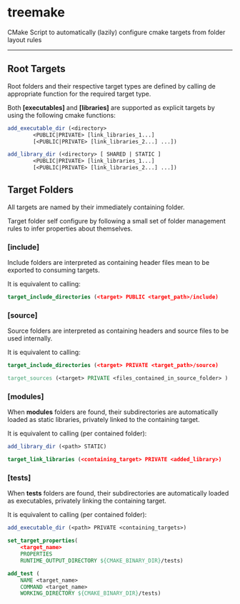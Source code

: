 # treemake
CMake Script to automatically (lazily) configure cmake targets from folder layout rules

---

## Root Targets

Root folders and their respective target types are defined by calling de appropriate function for the required target type.

Both **[executables]** and **[libraries]** are supported as explicit targets by using the following cmake functions:

```cmake
add_executable_dir (<directory> 
        <PUBLIC|PRIVATE> [link_libraries_1...]
        [<PUBLIC|PRIVATE> [link_libraries_2...] ...])

add_library_dir (<directory> [ SHARED | STATIC ]
        <PUBLIC|PRIVATE> [link_libraries_1...]
        [<PUBLIC|PRIVATE> [link_libraries_2...] ...])
```

## Target Folders

All targets are named by their immediately containing folder.

Target folder self configure by following a small set of folder management rules to infer properties about themselves.

### **[include]**
Include folders are interpreted as containing header files mean to be exported to consuming targets.

It is equivalent to calling:
```cmake
target_include_directories (<target> PUBLIC <target_path>/include)
```

### **[source]**
Source folders are interpreted as containing headers and source files to be used internally.

It is equivalent to calling:
```cmake
target_include_directories (<target> PRIVATE <target_path>/source)

target_sources (<target> PRIVATE <files_contained_in_source_folder> )
```

### **[modules]**
When **modules** folders are found, their subdirectories are automatically loaded as static libraries, privately linked to the containing target.

It is equivalent to calling (per contained folder):
```cmake
add_library_dir (<path> STATIC)

target_link_libraries (<containing_target> PRIVATE <added_library>)
```

### **[tests]**
When **tests** folders are found, their subdirectories are automatically loaded as executables, privately linking the containing target.

It is equivalent to calling (per contained folder):
```cmake
add_executable_dir (<path> PRIVATE <containing_targets>)

set_target_properties(
    <target_name>
    PROPERTIES
    RUNTIME_OUTPUT_DIRECTORY ${CMAKE_BINARY_DIR}/tests)

add_test (
    NAME <target_name> 
    COMMAND <target_name>
    WORKING_DIRECTORY ${CMAKE_BINARY_DIR}/tests)
```
